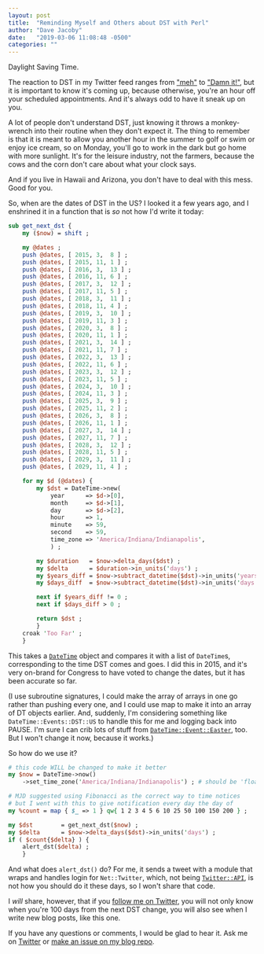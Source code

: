 ```yaml
---
layout: post
title:  "Reminding Myself and Others about DST with Perl"
author: "Dave Jacoby"
date:   "2019-03-06 11:08:48 -0500"
categories: ""
---
```


Daylight Saving Time.

The reaction to DST in my Twitter feed ranges from ["meh"](https://twitter.com/jcharles00/status/1103310240328679424) to ["Damn it!"](https://twitter.com/coreyseliger/status/1103325816883236866), but it is important to know it's coming up, because otherwise, you're an hour off your scheduled appointments. And it's always odd to have it sneak up on you.

A lot of people don't understand DST, just knowing it throws a monkey-wrench into their routine when they don't expect it. The thing to remember is that it is meant to allow you another hour in the summer to golf or swim or enjoy ice cream, so on Monday, you'll go to work in the dark but go home with more sunlight. It's for the leisure industry, not the farmers, because the cows and the corn don't care about what your clock says.

And if you live in Hawaii and Arizona, you don't have to deal with this mess. Good for you.

So, when are the dates of DST in the US? I looked it a few years ago, and I enshrined it in a function that is _so_ not how I'd write it today:

```perl
sub get_next_dst {
    my ($now) = shift ;

    my @dates ;
    push @dates, [ 2015, 3,  8 ] ;
    push @dates, [ 2015, 11, 1 ] ;
    push @dates, [ 2016, 3,  13 ] ;
    push @dates, [ 2016, 11, 6 ] ;
    push @dates, [ 2017, 3,  12 ] ;
    push @dates, [ 2017, 11, 5 ] ;
    push @dates, [ 2018, 3,  11 ] ;
    push @dates, [ 2018, 11, 4 ] ;
    push @dates, [ 2019, 3,  10 ] ;
    push @dates, [ 2019, 11, 3 ] ;
    push @dates, [ 2020, 3,  8 ] ;
    push @dates, [ 2020, 11, 1 ] ;
    push @dates, [ 2021, 3,  14 ] ;
    push @dates, [ 2021, 11, 7 ] ;
    push @dates, [ 2022, 3,  13 ] ;
    push @dates, [ 2022, 11, 6 ] ;
    push @dates, [ 2023, 3,  12 ] ;
    push @dates, [ 2023, 11, 5 ] ;
    push @dates, [ 2024, 3,  10 ] ;
    push @dates, [ 2024, 11, 3 ] ;
    push @dates, [ 2025, 3,  9 ] ;
    push @dates, [ 2025, 11, 2 ] ;
    push @dates, [ 2026, 3,  8 ] ;
    push @dates, [ 2026, 11, 1 ] ;
    push @dates, [ 2027, 3,  14 ] ;
    push @dates, [ 2027, 11, 7 ] ;
    push @dates, [ 2028, 3,  12 ] ;
    push @dates, [ 2028, 11, 5 ] ;
    push @dates, [ 2029, 3,  11 ] ;
    push @dates, [ 2029, 11, 4 ] ;

    for my $d (@dates) {
        my $dst = DateTime->new(
            year      => $d->[0],
            month     => $d->[1],
            day       => $d->[2],
            hour      => 1,
            minute    => 59,
            second    => 59,
            time_zone => 'America/Indiana/Indianapolis',
            ) ;

        my $duration   = $now->delta_days($dst) ;
        my $delta      = $duration->in_units('days') ;
        my $years_diff = $now->subtract_datetime($dst)->in_units('years') ;
        my $days_diff  = $now->subtract_datetime($dst)->in_units('days') ;

        next if $years_diff != 0 ;
        next if $days_diff > 0 ;

        return $dst ;
        }
    croak 'Too Far' ;
    }
```

This takes a [`DateTime`](https://metacpan.org/pod/DateTime) object and compares it with a list of `DateTime`s, corresponding to the time DST comes and goes. I did this in 2015, and it's very on-brand for Congress to have voted to change the dates, but it has been accurate so far.

(I use subroutine signatures, I could make the array of arrays in one go rather than pushing every one, and I could use map to make it into an array of DT objects earlier. And, suddenly, I'm considering something like `DateTime::Events::DST::US` to handle this for me and logging back into PAUSE. I'm sure I can crib lots of stuff from [`DateTime::Event::Easter`](https://metacpan.org/pod/DateTime::Event::Easter), too. But I won't change it now, because it works.)

So how do we use it?

```perl
# this code WILL be changed to make it better
my $now = DateTime->now()
    ->set_time_zone('America/Indiana/Indianapolis') ; # should be 'floating'

# MJD suggested using Fibonacci as the correct way to time notices
# but I went with this to give notification every day the day of
my %count = map { $_ => 1 } qw{ 1 2 3 4 5 6 10 25 50 100 150 200 } ;

my $dst        = get_next_dst($now) ;
my $delta      = $now->delta_days($dst)->in_units('days') ;
if ( $count{$delta} ) {
    alert_dst($delta) ;
    }
```

And what does `alert_dst()` do? For me, it sends a tweet with a module that wraps and handles login for `Net::Twitter`, which, not being [`Twitter::API`](https://metacpan.org/pod/Twitter::API), is not how you should do it these days, so I won't share that code.

I _will_ share, however, that if you [follow me on Twitter](https://twitter.com/jacobydave), you will not only know when you're 100 days from the next DST change, you will also see when I write new blog posts, like this one.

If you have any questions or comments, I would be glad to hear it. Ask me on [Twitter](https://twitter.com/jacobydave) or [make an issue on my blog repo](https://github.com/jacoby/jacoby.github.io).


